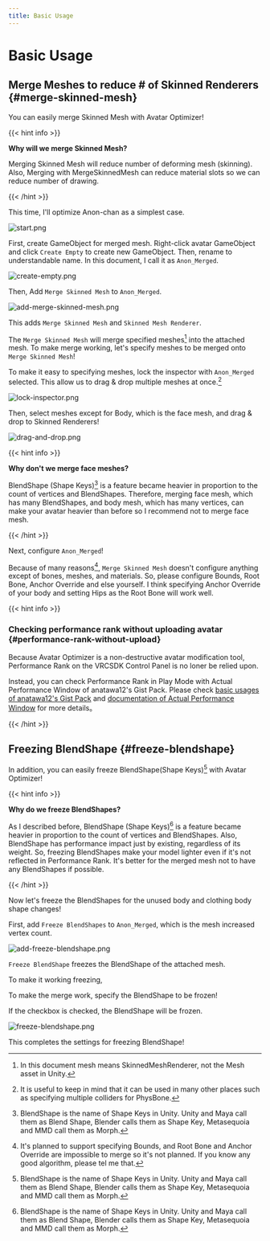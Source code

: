 ```yaml
---
title: Basic Usage
---
```


Basic Usage
===

Merge Meshes to reduce # of Skinned Renderers {#merge-skinned-mesh}
--

You can easily merge Skinned Mesh with Avatar Optimizer!

{{< hint info >}}

**Why will we merge Skinned Mesh?**

Merging Skinned Mesh will reduce number of deforming mesh (skinning).
Also, Merging with MergeSkinnedMesh can reduce material slots so we can reduce number of drawing. 

{{< /hint >}}

This time, I'll optimize Anon-chan as a simplest case.

![start.png](./start.png)

First, create GameObject for merged mesh.
Right-click avatar GameObject and click `Create Empty` to create new GameObject.
Then, rename to understandable name. In this document, I call it as `Anon_Merged`.

![create-empty.png](./create-empty.png)

Then, Add `Merge Skinned Mesh` to `Anon_Merged`.

![add-merge-skinned-mesh.png](./add-merge-skinned-mesh.png)

This adds `Merge Skinned Mesh` and `Skinned Mesh Renderer`.

The `Merge Skinned Mesh` will merge specified meshes[^mesh] into the attached mesh. 
To make merge working, let's specify meshes to be merged onto `Merge Skinned Mesh`!

To make it easy to specifying meshes, lock the inspector with `Anon_Merged` selected. 
This allow us to drag & drop multiple meshes at once.[^tip-lock-inspector]

![lock-inspector.png](./lock-inspector.png)

Then, select meshes except for Body, which is the face mesh, and drag & drop to Skinned Renderers!

![drag-and-drop.png](./drag-and-drop.png)

{{< hint info >}}

**Why don't we merge face meshes?**

BlendShape (Shape Keys)[^blend-shape] is a feature became heavier in proportion to the count of vertices and BlendShapes.
Therefore, merging face mesh, which has many BlendShapes, and body mesh, which has many vertices, can make your avatar heavier than before
so I recommend not to merge face mesh.

{{< /hint >}}

Next, configure `Anon_Merged`!

Because of many reasons[^merge-skinned-mesh], `Merge Skinned Mesh` doesn't configure anything except of bones, meshes, and materials.
So, please configure Bounds, Root Bone, Anchor Override and else yourself.
I think specifying Anchor Override of your body and setting Hips as the Root Bone will work well.

{{< hint info >}}

### Checking performance rank without uploading avatar {#performance-rank-without-upload}

Because Avatar Optimizer is a non-destructive avatar modification tool,
Performance Rank on the VRCSDK Control Panel is no loner be relied upon.

Instead, you can check Performance Rank in Play Mode with Actual Performance Window of anatawa12's Gist Pack.
Please check [basic usages of anatawa12's Gist Pack][gists-basic-usage] and [documentation of Actual Performance Window][Actual Performance Window] for more details。

[gists-basic-usage]: https://vpm.anatawa12.com/gists/ja/docs/basic-usage/
[Actual Performance Window]: https://vpm.anatawa12.com/gists/ja/docs/reference/actual-performance-window/

{{< /hint >}}

[^tip-lock-inspector]: It is useful to keep in mind that it can be used in many other places such as specifying multiple colliders for PhysBone.
[^merge-skinned-mesh]: It's planned to support specifying Bounds, and Root Bone and Anchor Override are impossible to merge so it's not planned. If you know any good algorithm, please tel me that.
[^mesh]: In this document mesh means SkinnedMeshRenderer, not the Mesh asset in Unity.

Freezing BlendShape {#freeze-blendshape}
---

In addition, you can easily freeze BlendShape(Shape Keys)[^blend-shape] with Avatar Optimizer!

{{< hint info >}}

**Why do we freeze BlendShapes?**

As I described before, BlendShape (Shape Keys)[^blend-shape] is a feature became heavier in proportion to the count of vertices and BlendShapes.
Also, BlendShape has performance impact just by existing, regardless of its weight.
So, freezing BlendShapes make your model lighter even if it's not reflected in Performance Rank.
It's better for the merged mesh not to have any BlendShapes if possible.

{{< /hint >}}

Now let's freeze the BlendShapes for the unused body and clothing body shape changes!

First, add `Freeze BlendShapes` to `Anon_Merged`, which is the mesh increased vertex count.

![add-freeze-blendshape.png](add-freeze-blendshape.png)

`Freeze BlendShape` freezes the BlendShape of the attached mesh.

To make it working freezing, 

To make the merge work, specify the BlendShape to be frozen!

If the checkbox is checked, the BlendShape will be frozen.

![freeze-blendshape.png](freeze-blendshape.png)

This completes the settings for freezing BlendShape!

[^blend-shape]: BlendShape is the name of Shape Keys in Unity. Unity and Maya call them as Blend Shape, Blender calls them as Shape Key, Metasequoia and MMD call them as Morph.
